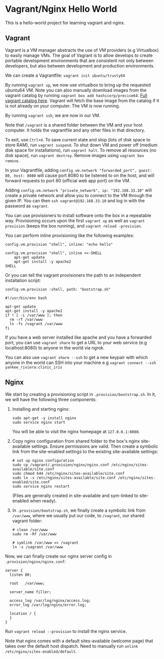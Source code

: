 # Vagrant/Nginx Hello World
This is a hello-world project for learning vagrant and nginx.

## Vagrant

Vagrant is a VM manager abstracts the use of VM providers (e.g Virtualbox) to easily manage VMs. The goal of Vagrant is to allow develops to create portable development environments that are consistent not only between developers, but also between development and production environments.

We can create a Vagrantfile: `vagrant init ubuntu/trusty64`

By running `vagrant up`, we now use virtualbox to bring up the requested ubuntu64 VM. Note you can also manually download images from the vagrant catalog by running `vagrant box add hashicorp/precise64`. [Full vagrant catalog here](https://app.vagrantup.com/boxes/search). Vagrant will fetch the base image from the catalog if it is not already on your computer. The VM is now running.

By running `vagrant ssh`, we are now in our VM.

Note that `/vagrant` is a shared folder between the VM and your host computer. It holds the vagrantfile and any other files in that directory.

To exit, use `Ctrl+d`. To save current state and stop (lots of disk space to store RAM), run `vagrant suspend`. To shut down VM and power off (medium disk space for installations), run `vagrant halt`. To remove all resources (no disk space), run `vagrant destroy`. Remove images using `vagrant box remove`.

In your Vagrantfile, adding `config.vm.network "forwarded_port", guest: 80, host: 8080` will cause port 8080 to be listened to on the host, and will forward requests to port 80 (official web app port) on the VM.

Adding ```config.vm.network "private_network", ip: "192.168.33.10"``` will create a private network and allow you to connect to the VM through the given IP. You can then ```ssh vagrant@192.168.33.10``` and log in with the password as `vagrant`.

You can use provisioners to install software onto the box in a repeatable way. Provisioning occurs upon the first `vagrant up` as well as `vagrant provision` (keeps the box running), and `vagrant reload -provision`. 

You can perform inline provisioning like the following examples:
```
config.vm.provision "shell", inline: "echo hello"
```

```
config.vm.provision "shell", inline <<-SHELL
    apt-get update
    apt-get install -y apache2
SHELL
```

Or you can tell the vagrant provisioners the path to an independent installation script:
```
config.vm.provision :shell, path: "bootstrap.sh"
```
```
#!/usr/bin/env bash

apt-get update
apt-get install -y apache2
if ! [ -L /var/www ]; then
  rm -rf /var/www
  ln -fs /vagrant /var/www
fi
```

If you have a web server installed like apache and you have a forwarded port, you can use `vagrant share` to get a URL to your web service (e.g localhost:8080) to anyone in the world via ngrok.

You can also use `vagrant share --ssh` to get a new keypair with which anyone in the world can SSH into your machine e.g `vagrant connect --ssh yankee_riviera:clinic_iris`

## Nginx

We start by creating a provisioning script in `.provision/bootstrap.sh`. In it, we will have the following three components:

1. Installing and starting nginx:
    ```
    sudo apt-get -y install nginx
    sudo service nginx start
    ```
    You will be able to visit the nginx homepage at `127.0.0.1:8080`.

2. Copy nginx configuration from shared folder to the box's nginx site-available settings. Ensure permissions are valid. Then create a symbolic link from the site-enabled settings to the existing site-available settings:
    ```
    # set up nginx configuration
    sudo cp /vagrant/.provision/nginx/nginx.conf /etc/nginx/sites-available/site.conf
    sudo chmod 644 /etc/nginx/sites-available/site.conf
    sudo ln -s /etc/nginx/sites-available/site.conf /etc/nginx/sites-enabled/site.conf
    sudo service nginx restart
    ```

    (Files are generally created in site-available and sym-linked to site-enabled when ready).

3. In `.provision/bootstrap.sh`, we finally create a symbolic link from `/var/www`, where we usually put our code, to `/vagrant`, our shared vagrant folder:
    ```
    # clean /var/www
    sudo rm -Rf /var/www

    # symlink /var/www => /vagrant
    ln -s /vagrant /var/www
    ```

Now, we can finally create our nginx server config in `.provision/nginx/nginx.conf`:

```
server {
  listen 80;

  root   /var/www;

  server_name filler;

  access_log /var/log/nginx/access.log;
  error_log /var/log/nginx/error.log;

  location / {
  }
}
```

Run `vagrant reload --provision` to install the nginx service.

Note that nginx comes with a default sites-available (welcome page) that takes over the default host dispatch. Need to manually run `unlink /etc/nginx/sites-enabled/default`.